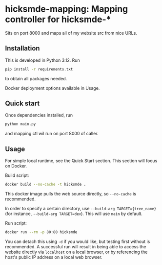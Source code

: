 # hicksmde-mapping: Mapping controller for hicksmde-*

Sits on port 8000 and maps all of my website src from nice URLs.

## Installation

This is developed in Python 3.12. Run

```bash
pip install -r requirements.txt
```

to obtain all packages needed.

Docker deployment options available in Usage.

## Quick start

Once dependencies installed, run

```bash
python main.py
```

and mapping ctl wil run on port 8000 of caller.

## Usage

For simple local runtime, see the Quick Start section. This section will focus on Docker.

Build script:

```bash
docker build --no-cache -t hicksmde .
```

This docker image pulls the web source directly, so `--no-cache` is recommended.

In order to specify a certain directory, use `--build-arg TARGET={tree_name}` (for instance, `--build-arg TARGET=dev`). This will use `main` by default.

Run script:

```bash
docker run --rm -p 80:80 hicksmde
```

You can detach this using `-d` if you would like, but testing first without is recommended. A successful run will result in being able to access the website directly via `localhost` on a local browser, or by referencing the host's public IP address on a local web browser.
